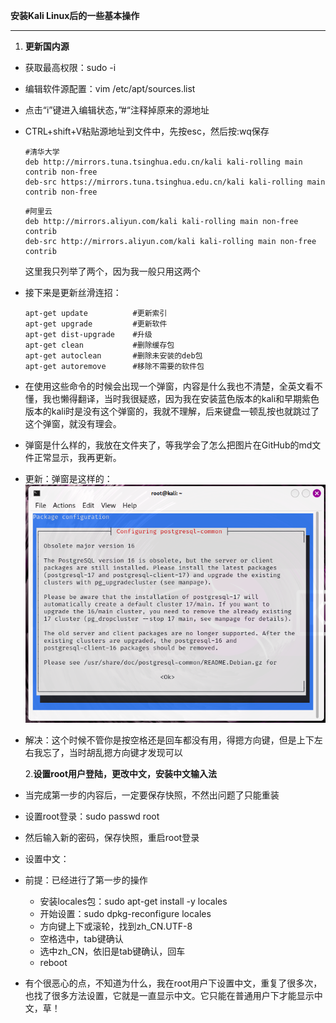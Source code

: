 **安装Kali Linux后的一些基本操作**

------

1. **更新国内源**

- 获取最高权限：sudo -i

- 编辑软件源配置：vim /etc/apt/sources.list

- 点击“i”键进入编辑状态，”#“注释掉原来的源地址

- CTRL+shift+V粘贴源地址到文件中，先按esc，然后按:wq保存

  ```
  #清华大学
  deb http://mirrors.tuna.tsinghua.edu.cn/kali kali-rolling main contrib non-free
  deb-src https://mirrors.tuna.tsinghua.edu.cn/kali kali-rolling main contrib non-free
  ```

  ```
  #阿里云
  deb http://mirrors.aliyun.com/kali kali-rolling main non-free contrib
  deb-src http://mirrors.aliyun.com/kali kali-rolling main non-free contrib
  ```

  这里我只列举了两个，因为我一般只用这两个

- 接下来是更新丝滑连招：

  ```
  apt-get update          #更新索引
  apt-get upgrade         #更新软件
  apt-get dist-upgrade    #升级
  apt-get clean           #删除缓存包
  apt-get autoclean       #删除未安装的deb包
  apt-get autoremove      #移除不需要的软件包
  ```

- 在使用这些命令的时候会出现一个弹窗，内容是什么我也不清楚，全英文看不懂，我也懒得翻译，当时我很疑惑，因为我在安装蓝色版本的kali和早期紫色版本的kali时是没有这个弹窗的，我就不理解，后来键盘一顿乱按也就跳过了这个弹窗，就没有理会。

- 弹窗是什么样的，我放在文件夹了，等我学会了怎么把图片在GitHub的md文件正常显示，我再更新。

- 更新：弹窗是这样的：![](https://github.com/Vincent2024H95/My-study-note/blob/78b0228b00fbf4a7637b7eb22e5ed6e1cdbda939/Vincent's%20study%20diary/image/2222.png)

- 解决：这个时候不管你是按空格还是回车都没有用，得摁方向键，但是上下左右我忘了，当时胡乱摁方向键才发现可以

  2.**设置root用户登陆，更改中文，安装中文输入法**

- 当完成第一步的内容后，一定要保存快照，不然出问题了只能重装

- 设置root登录：sudo passwd root

- 然后输入新的密码，保存快照，重启root登录

- 设置中文：

- 前提：已经进行了第一步的操作

  - 安装locales包：sudo apt-get install -y locales
  - 开始设置：sudo dpkg-reconfigure locales
  - 方向键上下或滚轮，找到zh_CN.UTF-8
  - 空格选中，tab键确认
  - 选中zh_CN，依旧是tab键确认，回车
  - reboot

- 有个很恶心的点，不知道为什么，我在root用户下设置中文，重复了很多次，也找了很多方法设置，它就是一直显示中文。它只能在普通用户下才能显示中文，草！

​	